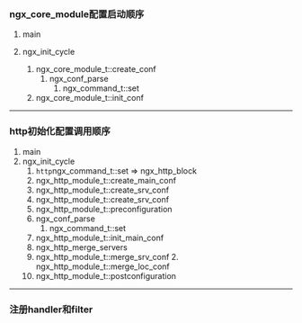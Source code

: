 ### ngx_core_module配置启动顺序

1. main

2. ngx_init_cycle
    1. ngx_core_module_t::create_conf
        1. ngx_conf_parse
            1. ngx_command_t::set
    2. ngx_core_module_t::init_conf

---

### http初始化配置调用顺序

1. main
2. ngx_init_cycle
    1. `http`ngx_command_t::set => ngx_http_block
    2. ngx_http_module_t::create_main_conf
    3. ngx_http_module_t::create_srv_conf
    4. ngx_http_module_t::create_srv_conf
    5. ngx_http_module_t::preconfiguration
    6. ngx_conf_parse
        1. ngx_command_t::set
    7. ngx_http_module_t::init_main_conf
    8. ngx_http_merge_servers
      1. ngx_http_module_t::merge_srv_conf
       2. ngx_http_module_t::merge_loc_conf
    9. ngx_http_module_t::postconfiguration

---

### 注册handler和filter



